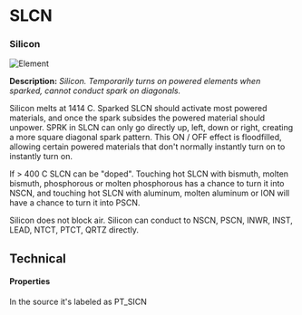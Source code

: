 # SLCN
### Silicon

![Element](https://i.imgur.com/UowBPvp.gif)

**Description:**  *Silicon. Temporarily turns on powered elements when sparked, cannot conduct spark on diagonals.*

Silicon melts at 1414 C. Sparked SLCN should activate most powered materials, and once the spark subsides the powered material should unpower. SPRK in SLCN can only go directly up, left, down or right, creating a more square diagonal spark pattern. This ON / OFF effect is floodfilled, allowing certain powered materials that don't normally instantly turn on to instantly turn on.

If > 400 C SLCN can be "doped". Touching hot SLCN with bismuth, molten bismuth, phosphorous or molten phosphorous has a chance to turn it into NSCN, and touching hot SLCN with aluminum, molten aluminum or ION will have a chance to turn it into PSCN.

Silicon does not block air. Silicon can conduct to NSCN, PSCN, INWR, INST, LEAD, NTCT, PTCT, QRTZ directly.

## Technical
#### Properties
In the source it's labeled as PT_SICN